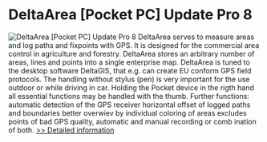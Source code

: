 # DeltaArea [Pocket PC] Update Pro 8
![DeltaArea [Pocket PC] Update Pro 8](https://mycommerce.akamaized.net/api/pimages/P300381061/BIG/300381061.GIF)
DeltaArea serves to measure areas and log paths and fixpoints with GPS. It is designed for the commercial area control in agriculture and forestry. DeltaArea stores an arbitrary number of areas, lines and points into a single enterprise map. DeltaArea is tuned to the desktop software DeltaGIS, that e.g. can create EU conform GPS field protocols.
The handling without stylus (pen) is very important for the use outdoor or while driving in car. Holding the Pocket device in the rigth hand all essential functions may be handled with the thumb.
Further functions:
automatic detection of the GPS receiver
horizontal offset of logged paths and boundaries
better overwiev by individual coloring of areas
excludes points of bad GPS quality, automatic and manual recording or comb ination of both.
[>> Detailed information](https://secure.shareit.com/shareit/product.html?productid=300381061&affiliateid=200057808)